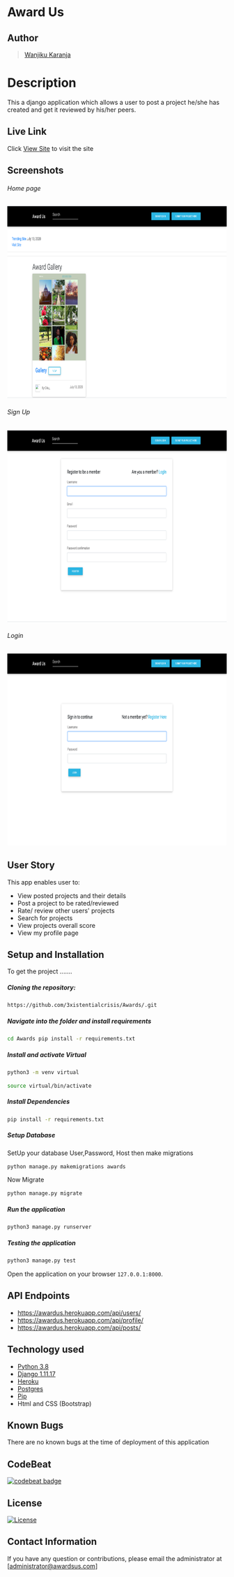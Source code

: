 # Award Us
## Author  
  
>[Wanjiku Karanja](https://github.com/3xistentialcrisis)  
  
# Description  
This a django application which allows a user to post a project he/she has created and get it reviewed by his/her peers. 
  
##  Live Link  
 Click [View Site](https://awardus.herokuapp.com/)  to visit the site
  
## Screenshots 
###### Home page
 
<img src="https://raw.githubusercontent.com/3xistentialcrisis/Awards/master/static/images/home.png" width="900px" height="440px">
 
###### Sign Up
 <img src="https://raw.githubusercontent.com/3xistentialcrisis/Awards/master/static/images/signup.png" width="900px" height="440px">

###### Login
 <img src="https://raw.githubusercontent.com/3xistentialcrisis/Awards/master/static/images/login.png" width="900px" height="440px">

 
## User Story  
This app enables user to:

* View posted projects and their details
* Post a project to be rated/reviewed
* Rate/ review other users' projects
* Search for projects 
* View projects overall score
* View my profile page

  
## Setup and Installation  
To get the project .......  
  
##### Cloning the repository:  
 ```bash 
 https://github.com/3xistentialcrisis/Awards/.git 
```
##### Navigate into the folder and install requirements  
 ```bash 
cd Awards pip install -r requirements.txt 
```
##### Install and activate Virtual  
 ```bash 
python3 -m venv virtual 
```  
```bash 
source virtual/bin/activate 
```

##### Install Dependencies  
 ```bash 
 pip install -r requirements.txt 
```  
 ##### Setup Database  
  SetUp your database User,Password, Host then make migrations 
 ```bash 
python manage.py makemigrations awards
 ``` 
 Now Migrate  
 ```bash 
 python manage.py migrate 
```
##### Run the application  
 ```bash 
 python3 manage.py runserver 
``` 

##### Testing the application  
 ```bash 
 python3 manage.py test 
```
Open the application on your browser `127.0.0.1:8000`.  
  
## API Endpoints
*  https://awardus.herokuapp.com/api/users/
*  https://awardus.herokuapp.com/api/profile/
*  https://awardus.herokuapp.com/api/posts/

## Technology used  
  
* [Python 3.8](https://www.python.org/)  
* [Django 1.11.17](https://docs.djangoproject.com/en/2.2/)  
* [Heroku](https://heroku.com)  
* [Postgres](https://www.postgresql.org/)
* [Pip](https://pypi.org/project/pip/)
* Html and CSS (Bootstrap)
  
## Known Bugs  
There are no known bugs at the time of deployment of this application 
  
## CodeBeat
[![codebeat badge](https://codebeat.co/badges/61881488-2da3-4522-be01-0226f8d1a6c6)](https://codebeat.co/projects/github-com-3xistentialcrisis-awards-master) 

## License 
[![License](https://img.shields.io/packagist/l/loopline-systems/closeio-api-wrapper.svg)](https://github.com/3xistentialcrisis/awards/blob/master/LICENSE)

## Contact Information   
If you have any question or contributions, please email the administrator at [administrator@awardsus.com] 
